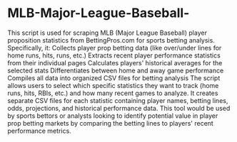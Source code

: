 # MLB-Major-League-Baseball-

This script is used for scraping MLB (Major League Baseball) player proposition statistics from BettingPros.com for sports betting analysis. Specifically, it:
Collects player prop betting data (like over/under lines for home runs, hits, runs, etc.)
Extracts recent player performance statistics from their individual pages
Calculates players' historical averages for the selected stats
Differentiates between home and away game performance
Compiles all data into organized CSV files for betting analysis
The script allows users to select which specific statistics they want to track (home runs, hits, RBIs, etc.) and how many recent games to analyze. It creates separate CSV files for each statistic containing player names, betting lines, odds, projections, and historical performance data.
This tool would be used by sports bettors or analysts looking to identify potential value in player prop betting markets by comparing the betting lines to players' recent performance metrics.
